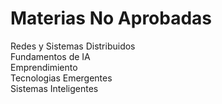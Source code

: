 # Materias No Aprobadas
Redes y Sistemas Distribuidos\
Fundamentos de IA\
Emprendimiento\
Tecnologias Emergentes\
Sistemas Inteligentes
